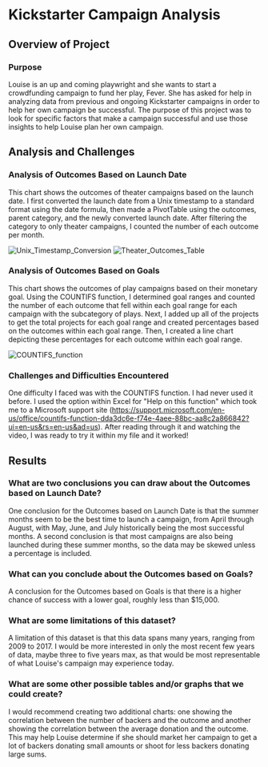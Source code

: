 # Kickstarter Campaign Analysis

## Overview of Project

### Purpose

Louise is an up and coming playwright and she wants to start a crowdfunding campaign to fund her play, Fever. She has asked for help in analyzing data from previous and ongoing Kickstarter campaigns in order to help her own campaign be successful. The purpose of this project was to look for specific factors that make a campaign successful and use those insights to help Louise plan her own campaign.

## Analysis and Challenges

### Analysis of Outcomes Based on Launch Date

This chart shows the outcomes of theater campaigns based on the launch date. I first converted the launch date from a Unix timestamp to a standard format using the date formula, then made a PivotTable using the outcomes, parent category, and the newly converted launch date. After filtering the category to only theater campaigns, I counted the number of each outcome per month.

![Unix_Timestamp_Conversion](https://user-images.githubusercontent.com/106830513/174194183-a59bb67d-7343-440f-b4cd-86b1d7d9853d.png)
![Theater_Outcomes_Table](https://user-images.githubusercontent.com/106830513/174193584-977b49de-4094-41d0-b90a-50b7c0a40ab7.png)

### Analysis of Outcomes Based on Goals

This chart shows the outcomes of play campaigns based on their monetary goal. Using the COUNTIFS function, I determined goal ranges and counted the number of each outcome that fell within each goal range for each campaign with the subcategory of plays. Next, I added up all of the projects to get the total projects for each goal range and created percentages based on the outcomes within each goal range. Then, I created a line chart depicting these percentages for each outcome within each goal range.

![COUNTIFS_function](https://user-images.githubusercontent.com/106830513/174193627-41189438-92d7-434a-a223-36ae190990b5.png)

### Challenges and Difficulties Encountered

One difficulty I faced was with the COUNTIFS function. I had never used it before. I used the option within Excel for "Help on this function" which took me to a Microsoft support site (https://support.microsoft.com/en-us/office/countifs-function-dda3dc6e-f74e-4aee-88bc-aa8c2a866842?ui=en-us&rs=en-us&ad=us). After reading through it and watching the video, I was ready to try it within my file and it worked!

## Results

### What are two conclusions you can draw about the Outcomes based on Launch Date?

One conclusion for the Outcomes based on Launch Date is that the summer months seem to be the best time to launch a campaign, from April through August, with May, June, and July historically being the most successful months. A second conclusion is that most campaigns are also being launched during these summer months, so the data may be skewed unless a percentage is included.

### What can you conclude about the Outcomes based on Goals?

A conclusion for the Outcomes based on Goals is that there is a higher chance of success with a lower goal, roughly less than $15,000.

### What are some limitations of this dataset?

A limitation of this dataset is that this data spans many years, ranging from 2009 to 2017. I would be more interested in only the most recent few years of data, maybe three to five years max, as that would be most representable of what Louise's campaign may experience today.

### What are some other possible tables and/or graphs that we could create?

I would recommend creating two additional charts: one showing the correlation between the number of backers and the outcome and another showing the correlation between the average donation and the outcome. This may help Louise determine if she should market her campaign to get a lot of backers donating small amounts or shoot for less backers donating large sums.
